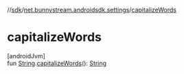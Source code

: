 //[sdk](../../index.md)/[net.bunnystream.androidsdk.settings](index.md)/[capitalizeWords](capitalize-words.md)

# capitalizeWords

[androidJvm]\
fun [String](https://kotlinlang.org/api/latest/jvm/stdlib/kotlin/-string/index.html).[capitalizeWords](capitalize-words.md)(): [String](https://kotlinlang.org/api/latest/jvm/stdlib/kotlin/-string/index.html)
